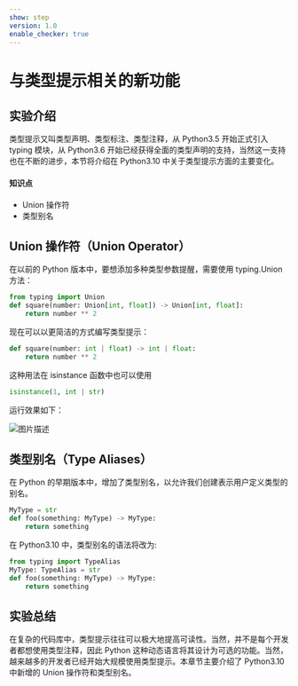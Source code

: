 ```yaml
---
show: step
version: 1.0
enable_checker: true
---
```


# 与类型提示相关的新功能

## 实验介绍

类型提示又叫类型声明、类型标注、类型注释，从 Python3.5 开始正式引入 typing 模块，从 Python3.6 开始已经获得全面的类型声明的支持，当然这一支持也在不断的进步，本节将介绍在 Python3.10 中关于类型提示方面的主要变化。

#### 知识点

- Union 操作符
- 类型别名

## Union 操作符（Union Operator）

在以前的 Python 版本中，要想添加多种类型参数提醒，需要使用 typing.Union 方法：

```python
from typing import Union
def square(number: Union[int, float]) -> Union[int, float]:
    return number ** 2
```

现在可以以更简洁的方式编写类型提示：

```python
def square(number: int | float) -> int | float:
    return number ** 2
```

这种用法在 isinstance 函数中也可以使用

```python
isinstance(1, int | str)
```

运行效果如下：

![图片描述](https://doc.shiyanlou.com/courses/uid810810-20210528-1622190174832)

## 类型别名（Type Aliases）

在 Python 的早期版本中，增加了类型别名，以允许我们创建表示用户定义类型的别名。

```python
MyType = str
def foo(something: MyType) -> MyType:
	return something
```

在 Python3.10 中，类型别名的语法将改为:

```python
from typing import TypeAlias
MyType: TypeAlias = str
def foo(something: MyType) -> MyType:
	return something
```

## 实验总结

在复杂的代码库中，类型提示往往可以极大地提高可读性。当然，并不是每个开发者都想使用类型注释，因此 Python 这种动态语言将其设计为可选的功能。当然，越来越多的开发者已经开始大规模使用类型提示。本章节主要介绍了 Python3.10 中新增的 Union 操作符和类型别名。